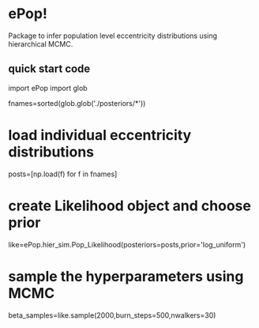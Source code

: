 # ePop!

Package to infer population level eccentricity distributions using hierarchical MCMC. 

## quick start code

import ePop 
import glob
    
fnames=sorted(glob.glob('./posteriors/*'))

# load individual eccentricity distributions
posts=[np.load(f) for f in fnames]

# create Likelihood object and choose prior
like=ePop.hier_sim.Pop_Likelihood(posteriors=posts,prior='log_uniform')

# sample the hyperparameters using MCMC
beta_samples=like.sample(2000,burn_steps=500,nwalkers=30)
